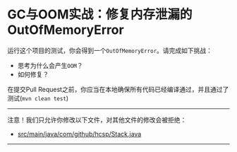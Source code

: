 # GC与OOM实战：修复内存泄漏的OutOfMemoryError

运行这个项目的测试，你会得到一个`OutOfMemoryError`。请完成如下挑战：

- 思考为什么会产生`OOM`？
- 如何修复？

在提交Pull Request之前，你应当在本地确保所有代码已经编译通过，并且通过了测试(`mvn clean test`)

-----
注意！我们只允许你修改以下文件，对其他文件的修改会被拒绝：
- [src/main/java/com/github/hcsp/Stack.java](https://github.com/hcsp/fix-stack-oom/blob/master/src/main/java/com/github/hcsp/Stack.java)
-----

